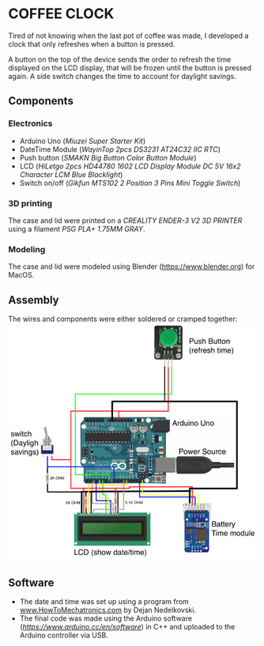 # COFFEE CLOCK
Tired of not knowing when the last pot of coffee was made,
I developed a clock that only refreshes when a button is pressed.

A button on the top of the device sends the order to refresh the time displayed
on the LCD display, that will be frozen until the button is pressed again.
A side switch changes the time to account for daylight savings.

## Components
### Electronics
* Arduino Uno (_Miuzei Super Starter Kit_)
* DateTime Module (_WayinTop 2pcs DS3231 AT24C32 IIC RTC_)
* Push button (_SMAKN Big Button Color Button Module_)
* LCD (_HiLetgo 2pcs HD44780 1602 LCD Display Module DC 5V 16x2 Character LCM Blue Blacklight_)
* Switch on/off (_Gikfun MTS102 2 Position 3 Pins Mini Toggle Switch_)

### 3D printing
The case and lid were printed on a _CREALITY ENDER-3 V2 3D PRINTER_ using a
filament _PSG PLA+ 1.75MM GRAY_.

### Modeling
The case and lid were modeled using Blender (https://www.blender.org) for MacOS.

## Assembly
The wires and components were either soldered or cramped together:
![assembly diagram showing where to connect components and using which ports](https://github.com/cesarak2/coffeeclock/blob/main/schematics_CoffeClock.png?raw=true)

## Software
* The date and time was set up using a program from www.HowToMechatronics.com by Dejan Nedelkovski.
* The final code was made using the Arduino software (_https://www.arduino.cc/en/software_) in C++ and uploaded to the Arduino controller via USB.
